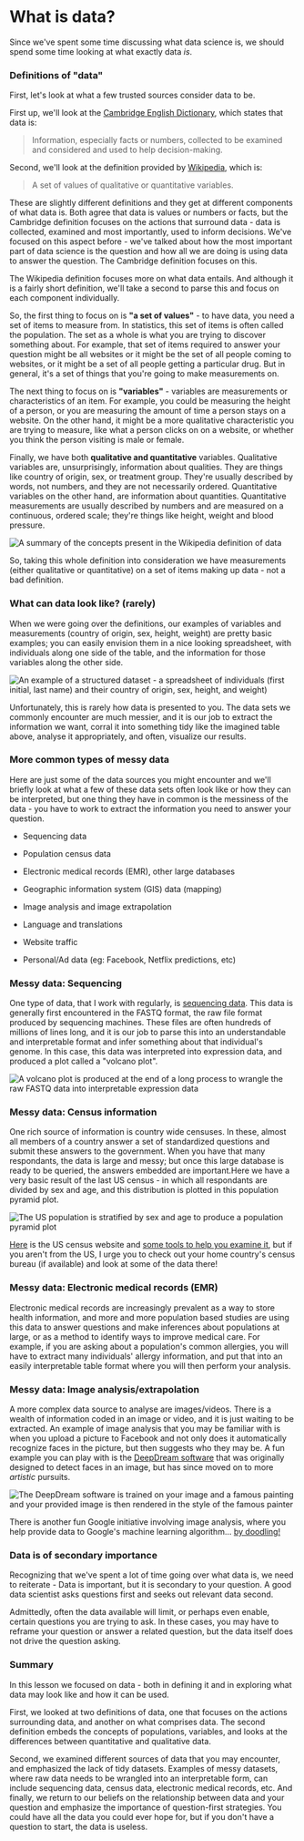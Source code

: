 # What is data? 

Since we've spent some time discussing what data science is, we should spend some time looking at what exactly data _is_.

### Definitions of "data"  

First, let's look at what a few trusted sources consider data to be.  

First up, we'll look at the [Cambridge English Dictionary](https://dictionary.cambridge.org/dictionary/english/data), which states that data is:  

> Information, especially facts or numbers, collected to be examined and considered and used to help decision-making.  
  
Second, we'll look at the definition provided by [Wikipedia](https://en.wikipedia.org/wiki/Data), which is:  

> A set of values of qualitative or quantitative variables.  

These are slightly different definitions and they get at different components of what data is. Both agree that data is values or numbers or facts, but the Cambridge definition focuses on the actions that surround data - data is collected, examined and most importantly, used to inform decisions. We've focused on this aspect before - we've talked about how the most important part of data science is the question and how all we are doing is using data to answer the question. The Cambridge definition focuses on this. 

The Wikipedia definition focuses more on what data entails. And although it is a fairly short definition, we'll take a second to parse this and focus on each component individually. 

So, the first thing to focus on is **"a set of values"** - to have data, you need a set of items to measure from. In statistics, this set of items is often called the population. The set as a whole is what you are trying to discover something about. For example, that set of items required to answer your question might be all websites or it might be the set of all people coming to websites, or it might be a set of all people getting a particular drug. But in general, it's a set of things that you're going to make measurements on.

The next thing to focus on is **"variables"** - variables are measurements or characteristics of an item. For example, you could be measuring the height of a person, or you are measuring the amount of time a person stays on a website. On the other hand, it might be a more qualitative characteristic you are trying to measure, like what a person clicks on on a website, or whether you think the person visiting is male or female.

Finally, we have both **qualitative and quantitative** variables. Qualitative variables are, unsurprisingly, information about qualities. They are things like country of origin, sex, or treatment group. They're usually described by words, not numbers, and they are not necessarily ordered. Quantitative variables on the other hand, are information about quantities. Quantitative measurements are usually described by numbers and are measured on a continuous, ordered scale; they're things like height, weight and blood pressure.

![**A summary of the concepts present in the Wikipedia definition of data**](resources/images/02_DST_What_is_data/02_DST_What_is_data-03.png)

So, taking this whole definition into consideration we have measurements (either qualitative or quantitative) on a set of items making up data - not a bad definition. 

### What can data look like? (rarely)

When we were going over the definitions, our examples of variables and measurements (country of origin, sex, height, weight) are pretty basic examples; you can easily envision them in a nice looking spreadsheet, with individuals along one side of the table, and the information for those variables along the other side. 

![**An example of a structured dataset - a spreadsheet of individuals (first initial, last name) and their country of origin, sex, height, and weight)**](resources/images/02_DST_What_is_data/02_DST_What_is_data-04.png)

Unfortunately, this is rarely how data is presented to you. The data sets we commonly encounter are much messier, and it is our job to extract the information we want, corral it into something tidy like the imagined table above, analyse it appropriately, and often, visualize our results. 

### More common types of messy data

Here are just some of the data sources you might encounter and we'll briefly look at what a few of these data sets often look like or how they can be interpreted, but one thing they have in common is the messiness of the data - you have to work to extract the information you need to answer your question. 

- Sequencing data 

- Population census data

- Electronic medical records (EMR), other large databases

- Geographic information system (GIS) data (mapping)

- Image analysis and image extrapolation

- Language and translations 

- Website traffic

- Personal/Ad data (eg: Facebook, Netflix predictions, etc)

### Messy data: Sequencing 

One type of data, that I work with regularly, is [sequencing data](https://www.ncbi.nlm.nih.gov/sra). This data is generally first encountered in the FASTQ format, the raw file format produced by sequencing machines. These files are often hundreds of millions of lines long, and it is our job to parse this into an understandable and interpretable format and infer something about that individual's genome. In this case, this data was interpreted into expression data, and produced a plot called a "volcano plot".

![**A volcano plot is produced at the end of a long process to wrangle the raw FASTQ data into interpretable expression data**](resources/images/02_DST_What_is_data/02_DST_What_is_data-06.png)

### Messy data: Census information

One rich source of information is country wide censuses. In these, almost all members of a country answer a set of standardized questions and submit these answers to the government. When you have that many respondants, the data is large and messy; but once this large database is ready to be queried, the answers embedded are important.Here we have a very basic result of the last US census - in which all respondants are divided by sex and age, and this distribution is plotted in this population pyramid plot. 

![**The US population is stratified by sex and age to produce a population pyramid plot**](resources/images/02_DST_What_is_data/02_DST_What_is_data-07.png)

[Here](https://www.census.gov/popclock/) is the US census website and [some tools to help you examine it](http://guides.library.ucla.edu/c.php?g=180339&p=1189478), but if you aren't from the US, I urge you to check out your home country's census bureau (if available) and look at some of the data there!  

### Messy data: Electronic medical records (EMR)

Electronic medical records are increasingly prevalent as a way to store health information, and more and more population based studies are using this data to answer questions and make inferences about populations at large, or as a method to identify ways to improve medical care. For example, if you are asking about a population's common allergies, you will have to extract many individuals' allergy information, and put that into an easily interpretable table format where you will then perform your analysis. 

### Messy data: Image analysis/extrapolation

A more complex data source to analyse are images/videos. There is a wealth of information coded in an image or video, and it is just waiting to be extracted. An example of image analysis that you may be familiar with is when you upload a picture to Facebook and not only does it automatically recognize faces in the picture, but then suggests who they may be. A fun example you can play with is the [DeepDream software](https://deepdreamgenerator.com/) that was originally designed to detect faces in an image, but has since moved on to more _artistic_ pursuits. 

![**The DeepDream software is trained on your image and a famous painting and your provided image is then rendered in the style of the famous painter**](resources/images/02_DST_What_is_data/02_DST_What_is_data-09.png)

There is another fun Google initiative involving image analysis, where you help provide data to Google's machine learning algorithm... [by doodling!](https://quickdraw.withgoogle.com/)

### Data is of secondary importance

Recognizing that we've spent a lot of time going over what data is, we need to reiterate - Data is important, but it is secondary to your question. A good data scientist asks questions first and seeks out relevant data second. 

Admittedly, often the data available will limit, or perhaps even enable, certain questions you are trying to ask. In these cases, you may have to reframe your question or answer a related question, but the data itself does not drive the question asking. 

### Summary

In this lesson we focused on data - both in defining it and in exploring what data may look like and how it can be used. 

First, we looked at two definitions of data, one that focuses on the actions surrounding data, and another on what comprises data. The second definition embeds the concepts of populations, variables, and looks at the differences between quantitative and qualitative data. 

Second, we examined different sources of data that you may encounter, and emphasized the lack of tidy datasets. Examples of messy datasets, where raw data needs to be wrangled into an interpretable form, can include sequencing data, census data, electronic medical records, etc. 
And finally, we return to our beliefs on the relationship between data and your question and emphasize the importance of question-first strategies. You could have all the data you could ever hope for, but if you don't have a question to start, the data is useless.